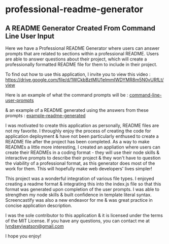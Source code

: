 # professional-readme-generator

## A README Generator Created From Command Line User Input

Here we have a Professional README Generator where users can answer prompts that are related to sections within a professional README. Users are able to answer questions about their project, which will create a professionally formatted README file for them to include in their project. 

To find out how to use this application, I invite you to view this video : https://drive.google.com/file/d/1WCkbBztMlU1elmmIWDYMR8m5N0vURfLt/view

Here is an example of what the command prompts will be : [command-line-user-prompts]('./assets/images/command-line-user-prompts.png')

& an example of a README generated using the answers from these prompts : [example-readme-generated]('./assets/images/example-readme-generated.png')

I was motivated to create this application as personally, README files are not my favorite. I throughly enjoy the process of creating the code for application deployment & have not been particularly enthused to create a README file after the project has been completed. As a way to make READMEs a little more interesting, I created an appliation where users can create their READMEs in a coding format - they will use their node skills & interactive prompts to describe their project & they won't have to question the viability of a professional format, as this generator does most of the work for them. This will hopefully make web developers' lives simpler!

This project was a wonderful integration of various file types. I enjoyed creating a readme format & integrating this into the index.js file so that this format was generated upon completion of the user prompts. I was able to strengthen my node skills & built confidence in template literal syntax. Screencastify was also a new endeavor for me & was great practice in concise application description.

I was the sole contributor to this application & it is licensed under the terms of the MIT License. If you have any questions, you can contact me at lyndseyjwatson@gmail.com

I hope you enjoy!